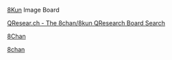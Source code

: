 
[8Kun](https://8kun.top/)
Image Board

[QResear.ch - The 8chan/8kun QResearch Board Search](https://qresear.ch/)

[8Chan](http://oxwugzccvk3dk6tj.onion)

[8chan](http://4usoivrpy52lmc4mgn2h34cmfiltslesthr56yttv2pxudd3dapqciyd.onion/)
